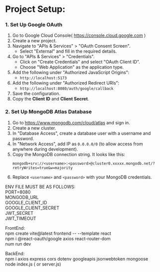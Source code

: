  # Project Setup:

### 1. Set Up Google OAuth                                                                                                              
  
1. Go to Google Cloud Console( https://console.cloud.google.com )                                                                                                               
2. Create a new project.                                                                                                                
3. Navigate to "APIs & Services" > "OAuth Consent Screen".                                                                                                                
   - Select "External" and fill in the required details.                                                                                                                
4. Go to "APIs & Services" > "Credentials".                                                                                                                
   - Click on "Create Credentials" and select "OAuth Client ID".                                                                                                                
   - Choose "Web Application" as the application type.                                                                                                                
5. Add the following under "Authorized JavaScript Origins":                                                                                                                
   - `http://localhost:5173`                                                                                                                
6. Add the following under "Authorized Redirect URIs":                                                                                                                
   - `http://localhost:8080/auth/google/callback`                                                                                                                
7. Save the configuration.                                                                                                                
8. Copy the **Client ID** and **Client Secret**.                                                                                                              



### 2. Set Up MongoDB Atlas Database                                                                                                              

1. Go to https://www.mongodb.com/cloud/atlas and sign in.                                                                                                                
2. Create a new cluster.                                                                                                                
3. In "Database Access", create a database user with a username and password.                                                                                                                
4. In "Network Access", add IP as `0.0.0.0/0` (to allow access from anywhere during development).                                                                                                                
5. Copy the MongoDB connection string. It looks like this:                                                                                                                
   ```                                                                                                              
   mongodb+srv://<username>:<password>@cluster0.xxxxx.mongodb.net/?retryWrites=true&w=majority                                                                                                              
   ```                                                                                                                
6. Replace `<username>` and `<password>` with your MongoDB credentials.                                                                                                              


   

  ENV FILE MUST BE AS FOLLOWS:                                                                                                              
   PORT=8080                                                                                                              
   MONGODB_URL                                                                                                             
   GOOGLE_CLIENT_ID                                                                                                              
   GOOGLE_CLIENT_SECRET                                                                                                              
   JWT_SECRET                                                                                                            
   JWT_TIMEOUT                                                                                                          




  FrontEnd:                                                                                                              
   npm create vite@latest frontend -- --template react                                                                                                              
   npm i @react-oauth/google axios react-router-dom                                                                                                              
   num run dev                                                                                                               

  BackEnd:                                                                                                              
   npm i axios express cors dotenv googleapis jsonwebtoken mongoose                                                                                                              
   node index.js ( or server.js)                                                                                                              
   


